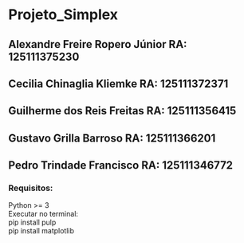 # Projeto_Simplex

## Alexandre Freire Ropero Júnior RA: 125111375230
## Cecilia Chinaglia Kliemke RA: 125111372371
## Guilherme dos Reis Freitas RA: 125111356415
## Gustavo Grilla Barroso RA: 125111366201
## Pedro Trindade Francisco RA: 125111346772

### Requisitos:
Python >= 3  
Executar no terminal:  
pip install pulp  
pip install matplotlib  
